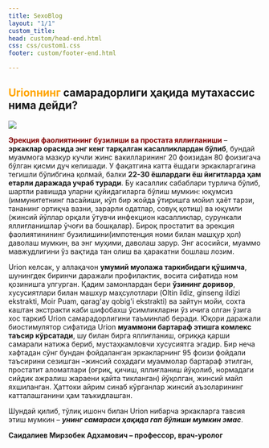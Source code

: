 ```yaml
---
title: SexoBlog
layout: "1/1"
custom_title: 
head: custom/head-end.html
css: css/custom1.css
footer: custom/footer-end.html

---
```


## <span style="color: orange">Urionнинг</span> самарадорлиги ҳақида мутахассис нима дейди?

[![](/jpg/expert-img.jpg)](#)



<span style="color: maroon">**Эрекция фаолиятининг бузилиши ва простата яллиғланиши**</span> – **эркаклар орасида энг кенг тарқалган касалликлардан бўлиб**, бундай муаммога мазкур кучли жинс вакилларининг 20 фоизидан 80 фоизигача бўлган қисми дуч келишади. У фақатгина катта ёшдаги эркакларгагина тегишли бўлибгина қолмай, балки **22-30 ёшлардаги ёш йигитларда ҳам етарли даражада учраб туради**. Бу касаллик сабаблари турлича бўлиб, шартли равишда уларни қуйидагиларга бўлиш мумкин: юқумсиз (иммунитетнинг пасайиши, кўп бир жойда ўтиришга мойил ҳаёт тарзи, тананинг ортиқча вазни, зарарли одатлар, совуқ қотиш) ва юқумли (жинсий йўллар орқали ўтувчи инфекцион касалликлар, сурункали яллиғланишлар ўчоғи ва бошқалар). Бироқ простатит ва эрекция фаолиятинининг бузилишини(импотенция номи билан машҳур ҳол) даволаш мумкин, ва энг муҳими, даволаш зарур. Энг асосийси, муаммо мавжудлигини ўз вақтида тан олиш ва ҳаракатни бошлаш лозим.

Urion келсак, у аллақачон **умумий муолажа таркибидаги қўшимча**, шунингдек биринчи даражали профилактик, восита сифатида ном қозинишга улгурган. Қадим замонлардан бери **ўзининг доривор**, хусусиятлари билан машхур маҳсулотлари (Oltin ildiz, ginseng ildizi ekstrakti, Moir Puam, qarag'ay qobig'i ekstrakti) ва зайтун мойи, сохта каштан экстракти каби шифобахш ўсимликларни ўз ичига олган ўзига хос таркиб Urion самарадорлигини таъминлаб беради. Юқори даражали биостимулятор сифатида Urion **муаммони бартараф этишга комлекс таъсир кўрсатади**, шу билан бирга яллиғланиш, оғриққа қарши самарали натижа бериб, мустаҳкамловчи хусусиятга эгадир. Бир неча хафтадан сўнг бундан фойдаланган эркакларнинг 95 фоизи фойдали таъсирини сезишган –жинсий соҳадаги муаммолар бартараф этилган, простатит аломатлари (оғриқ, қичиш, яллиғланиш йўқолиб, нормадаги сийдик ажралиш жараени қайта тикланган) йўқолган, жинсий майл яхшиланган. Ҳаттоки айрим синаб кўрганлар жинсий аъзоларининг катталашганини ҳам таъкидлашган. 

Шундай қилиб, тўлиқ ишонч билан Urion нибарча эркакларга тавсия этиш мумкин – ***унинг самараси ҳақида гап бўлиши мумкин эмас***.

**Саидалиев Мирзобек Адхамович – профессор, врач-уролог**

